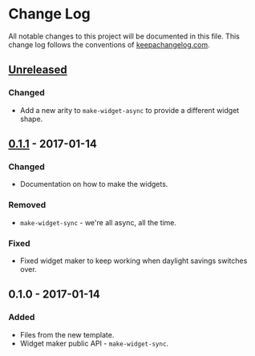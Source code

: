 # Change Log
All notable changes to this project will be documented in this file. This change log follows the conventions of [keepachangelog.com](http://keepachangelog.com/).

## [Unreleased]
### Changed
- Add a new arity to `make-widget-async` to provide a different widget shape.

## [0.1.1] - 2017-01-14
### Changed
- Documentation on how to make the widgets.

### Removed
- `make-widget-sync` - we're all async, all the time.

### Fixed
- Fixed widget maker to keep working when daylight savings switches over.

## 0.1.0 - 2017-01-14
### Added
- Files from the new template.
- Widget maker public API - `make-widget-sync`.

[Unreleased]: https://github.com/your-name/using-ascroll-view/compare/0.1.1...HEAD
[0.1.1]: https://github.com/your-name/using-ascroll-view/compare/0.1.0...0.1.1

